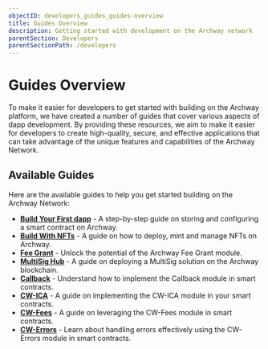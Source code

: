 ```yaml
---
objectID: developers_guides_guides-overview
title: Guides Overview
description: Getting started with development on the Archway network
parentSection: Developers
parentSectionPath: /developers
---
```


# Guides Overview

To make it easier for developers to get started with building on the Archway platform, we have created a number of guides that cover various aspects of dapp development. By providing these resources, we aim to make it easier for developers to create high-quality, secure, and effective applications that can take advantage of the unique features and capabilities of the Archway Network.

## Available Guides

Here are the available guides to help you get started building on the Archway Network:

- **[Build Your First dapp](./3.my-first-dapp/1.start.md)** - A step-by-step guide on storing and configuring a smart contract on Archway.
- **[Build With NFTs](./4.nft-project/1.start.md)** - A guide on how to deploy, mint and manage NFTs on Archway.
- **[Fee Grant](/developers/guides/fee-grant/introduction)** - Unlock the potential of the Archway Fee Grant module.
- **[MultiSig Hub](/developers/guides/multisig/archway-multisig-hub)** - A guide on deploying a MultiSig solution on the Archway blockchain.
- **[Callback](/developers/guides/callback/introduction)** - Understand how to implement the Callback module in smart contracts.
- **[CW-ICA](/developers/guides/cw-ica/introduction)** - A guide on implementing the CW-ICA module in your smart contracts.
- **[CW-Fees](/developers/guides/cw-fees/introduction)** - A guide on leveraging the CW-Fees module in smart contracts.
- **[CW-Errors](/developers/guides/cw-errors/introduction)** - Learn about handling errors effectively using the CW-Errors module in smart contracts.
